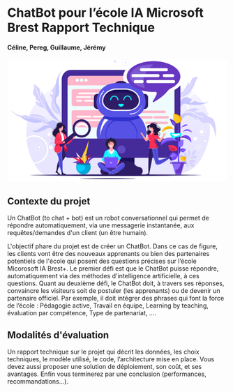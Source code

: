 # ChatBot pour l’école IA Microsoft Brest Rapport Technique
#### Céline, Pereg, Guillaume, Jérémy
![Presentation](Ressources/chatbot.jpg)
<br>
## Contexte du projet
Un ChatBot (to chat + bot) est un robot conversationnel qui permet de répondre automatiquement, via une messagerie instantanée, aux requêtes/demandes d'un client (un être humain).

L'objectif phare du projet est de créer un ChatBot. Dans ce cas de figure, les clients vont être des nouveaux apprenants ou bien des partenaires potentiels de l'école qui posent des questions précises sur l’école Micorosoft IA Brest+. Le premier défi est que le ChatBot puisse répondre, automatiquement via des méthodes d'intelligence artificielle, à ces questions. Quant au deuxième défi, le ChatBot doit, à travers ses réponses, convaincre les visiteurs soit de postuler (les apprenants) ou de devenir un partenaire officiel. Par exemple, il doit intégrer des phrases qui font la force de l’école : Pédagogie active, Travail en équipe, Learning by teaching, évaluation par compétence, Type de partenariat, ....

## Modalités d'évaluation
Un rapport technique sur le projet qui décrit les données, les choix techniques, le modèle utilisé, le code, l’architecture mise en place. Vous devez aussi proposer une solution de déploiement, son coût, et ses avantages. Enfin vous terminerez par une conclusion (performances, recommandations…).
